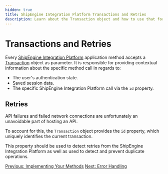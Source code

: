 ```yaml
---
hidden: true
title: ShipEngine Integration Platform Transactions and Retries
description: Learn about the Transaction object and how to use that for call retries after unexpected errors.
---
```


Transactions and Retries
==================

Every [ShipEngine Integration Platform](./index.md) application method accepts a [Transaction](reference/transaction.md) object as parameter. It is responsible for providing contextual information about the specific method call in regards to:

* The user's authentication state.
* Saved session data.
* The specific ShipEngine Integration Platform call via the `id` property.

Retries
-------
API failures and failed network connections are unfortunately an unavoidable part of hosting an API.

To account for this, the `Transaction` object provides the `id` property, which uniquely identifies the current transaction.

This property should be used to detect retries from the ShipEngine Integration Platform as well as used to detect and prevent duplicate operations.


<div class="previous-next-nav">
  <a class="button button-small button-secondary" href="./implementation.md">Previous: Implementing Your Methods</a>
  <a class="button button-small button-secondary" href="./error-handling.md">Next: Error Handling</a>
</div>
